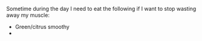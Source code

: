 Sometime during the day I need to eat the following if I want to stop wasting away my muscle:

- Green/citrus smoothy
- 


